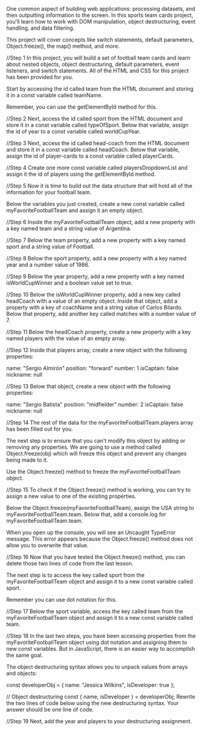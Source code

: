 One common aspect of building web applications: processing datasets, and then outputting information to the screen.
In this sports team cards project, you'll learn how to work with DOM manipulation, object destructuring, event handling,
and data filtering.

This project will cover concepts like switch statements, default parameters, Object.freeze(), the map() method, and more.

//Step 1
In this project, you will build a set of football team cards and learn about nested objects, object destructuring,
default parameters, event listeners, and switch statements.
All of the HTML and CSS for this project has been provided for you.

Start by accessing the id called team from the HTML document and storing it in a const variable called teamName.

Remember, you can use the getElementById method for this.

//Step 2
Next, access the id called sport from the HTML document and store it in a const variable called typeOfSport.
Below that variable, assign the id of year to a const variable called worldCupYear.

//Step 3
Next, access the id called head-coach from the HTML document and store it in a const variable called headCoach.
Below that variable, assign the id of player-cards to a const variable called playerCards.

//Step 4
Create one more const variable called playersDropdownList and assign it the id of players using the getElementById method.

//Step 5
Now it is time to build out the data structure that will hold all of the information for your football team.

Below the variables you just created, create a new const variable called myFavoriteFootballTeam and assign it an empty object.

//Step 6
Inside the myFavoriteFootballTeam object, add a new property with a key named team and a string value of Argentina.

//Step 7
Below the team property, add a new property with a key named sport and a string value of Football.

//Step 8
Below the sport property, add a new property with a key named year and a number value of 1986.

//Step 9
Below the year property, add a new property with a key named isWorldCupWinner and a boolean value set to true.

//Step 10
Below the isWorldCupWinner property, add a new key called headCoach with a value of an empty object.
Inside that object, add a property with a key of coachName and a string value of Carlos Bilardo.
Below that property, add another key called matches with a number value of 7.

//Step 11
Below the headCoach property, create a new property with a key named players with the value of an empty array.

//Step 12
Inside that players array, create a new object with the following properties:

name: "Sergio Almirón"
position: "forward"
number: 1
isCaptain: false
nickname: null

//Step 13
Below that object, create a new object with the following properties:

name: "Sergio Batista"
position: "midfielder"
number: 2
isCaptain: false
nickname: null

//Step 14
The rest of the data for the myFavoriteFootballTeam.players array has been filled out for you.

The next step is to ensure that you can't modify this object by adding or removing any properties.
We are going to use a method called Object.freeze(obj) which will freeze this object and prevent any changes being made to it.

Use the Object.freeze() method to freeze the myFavoriteFootballTeam object.

//Step 15
To check if the Object.freeze() method is working, you can try to assign a new value to one of the existing properties.

Below the Object.freeze(myFavoriteFootballTeam), assign the USA string to myFavoriteFootballTeam.team.
Below that, add a console.log for myFavoriteFootballTeam.team.

When you open up the console, you will see an Uncaught TypeError message.
This error appears because the Object.freeze() method does not allow you to overwrite that value.

//Step 16
Now that you have tested the Object.freeze() method, you can delete those two lines of code from the last lesson.

The next step is to access the key called sport from the myFavoriteFootballTeam object and assign it to a new const variable called sport.

Remember you can use dot notation for this.

//Step 17
Below the sport variable, access the key called team from the myFavoriteFootballTeam object and assign it to a new const variable called team.

//Step 18
In the last two steps, you have been accessing properties from the myFavoriteFootballTeam object using dot notation and assigning them to new const variables.
But in JavaScript, there is an easier way to accomplish the same goal.

The object destructuring syntax allows you to unpack values from arrays and objects:

const developerObj = {
name: "Jessica Wilkins",
isDeveloper: true
};

// Object destructuring
const { name, isDeveloper } = developerObj;
Rewrite the two lines of code below using the new destructuring syntax. Your answer should be one line of code.

//Step 19
Next, add the year and players to your destructuring assignment.
